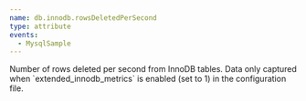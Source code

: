 ```yaml
---
name: db.innodb.rowsDeletedPerSecond
type: attribute
events:
  - MysqlSample
---
```


Number of rows deleted per second from InnoDB tables. Data only captured when \`extended\_innodb\_metrics\` is enabled (set to 1) in the configuration file.